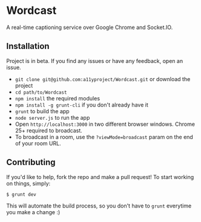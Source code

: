 Wordcast
========

A real-time captioning service over Google Chrome and Socket.IO.

## Installation

Project is in beta. If you find any issues or have any feedback, open an issue.

* `git clone git@github.com:a11yproject/Wordcast.git` or download the project
* `cd path/to/Wordcast`
* `npm install` the required modules
* `npm install -g grunt-cli` if you don't already have it
* `grunt` to build the app
* `node server.js` to run the app
* Open `http://localhost:3000` in two different browser windows. Chrome 25+ required to broadcast.
* To broadcast in a room, use the `?viewMode=broadcast` param on the end of your room URL.

## Contributing

If you'd like to help, fork the repo and make a pull request! To start working on things, simply:

    $ grunt dev

This will automate the build process, so you don't have to `grunt` everytime you make a change :)
